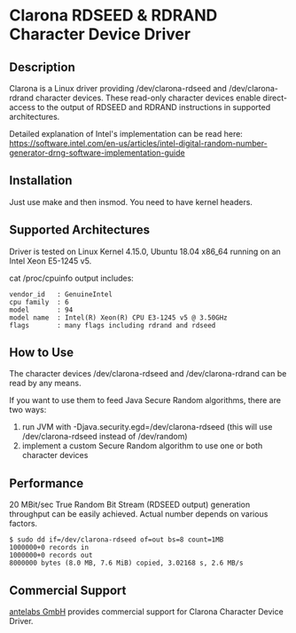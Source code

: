 # Clarona RDSEED &amp; RDRAND Character Device Driver

## Description

Clarona is a Linux driver providing /dev/clarona-rdseed and /dev/clarona-rdrand character devices. These read-only character devices enable direct-access to the output of RDSEED and RDRAND instructions in supported architectures.

Detailed explanation of Intel's implementation can be read here: <https://software.intel.com/en-us/articles/intel-digital-random-number-generator-drng-software-implementation-guide>

## Installation

Just use make and then insmod. You need to have kernel headers.

## Supported Architectures

Driver is tested on Linux Kernel 4.15.0, Ubuntu 18.04 x86_64 running on an Intel Xeon E5-1245 v5.

cat /proc/cpuinfo output includes:
```
vendor_id   : GenuineIntel
cpu family  : 6
model       : 94
model name  : Intel(R) Xeon(R) CPU E3-1245 v5 @ 3.50GHz
flags       : many flags including rdrand and rdseed
```

## How to Use

The character devices /dev/clarona-rdseed and /dev/clarona-rdrand can be read by any means.

If you want to use them to feed Java Secure Random algorithms, there are two ways:

1. run JVM with -Djava.security.egd=/dev/clarona-rdseed (this will use /dev/clarona-rdseed instead of /dev/random)
2. implement a custom Secure Random algorithm to use one or both character devices

## Performance

20 MBit/sec True Random Bit Stream (RDSEED output) generation throughput can be easily achieved. Actual number depends on various factors.

```
$ sudo dd if=/dev/clarona-rdseed of=out bs=8 count=1MB
1000000+0 records in
1000000+0 records out
8000000 bytes (8.0 MB, 7.6 MiB) copied, 3.02168 s, 2.6 MB/s
```

## Commercial Support

[antelabs GmbH](https://www.antelabs.com) provides commercial support for Clarona Character Device Driver.
